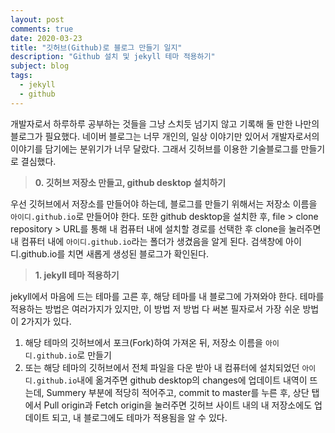 ```yaml
---
layout: post
comments: true
date: 2020-03-23
title: "깃허브(Github)로 블로그 만들기 일지"
description: "Github 설치 및 jekyll 테마 적용하기"
subject: blog
tags:
  - jekyll
  - github
---
```


개발자로서 하루하루 공부하는 것들을 그냥 스치듯 넘기지 않고 기록해 둘 만한 나만의 블로그가 필요했다. 네이버 블로그는 너무 개인의, 일상 이야기만 있어서 개발자로서의 이야기를 담기에는 분위기가 너무 달랐다. 그래서 깃허브를 이용한 기술블로그를 만들기로 결심했다.

> **0. 깃허브 저장소 만들고, github desktop 설치하기**

우선 깃허브에서 저장소를 만들어야 하는데,
블로그를 만들기 위해서는 저장소 이름을
<code>아이디.github.io</code>로 만들어야 한다.
또한 github desktop을 설치한 후,
file > clone repository > URL를 통해 내 컴퓨터 내에 설치할
경로를 선택한 후 clone을 눌러주면 내 컴퓨터 내에
<code>아이디.github.io</code>라는 폴더가 생겼음을 알게 된다.
검색창에 아이디.github.io를 치면 새롭게 생성된 블로그가 확인된다.

> **1. jekyll 테마 적용하기**

jekyll에서 마음에 드는 테마를 고른 후, 해당 테마를 내 블로그에 가져와야 한다. 테마를 적용하는 방법은 여러가지가 있지만, 이 방법 저 방법 다 써본 필자로서 가장 쉬운 방법이 2가지가 있다.

1. 해당 테마의 깃허브에서 포크(Fork)하여 가져온 뒤, 저장소 이름을
   <code>아이디.github.io</code>로 만들기
2. 또는 해당 테마의 깃허브에서 전체 파일을 다운 받아 내 컴퓨터에 설치되었던 <code>아이디.github.io</code>내에 옮겨주면
   github desktop의 changes에 업데이트 내역이 뜨는데, Summery 부분에 적당히 적어주고, commit to master를 누른 후,
   상단 탭에서 Pull origin과 Fetch origin을 눌러주면
   깃허브 사이트 내의 내 저장소에도 업데이트 되고,
   내 블로그에도 테마가 적용됨을 알 수 있다.
